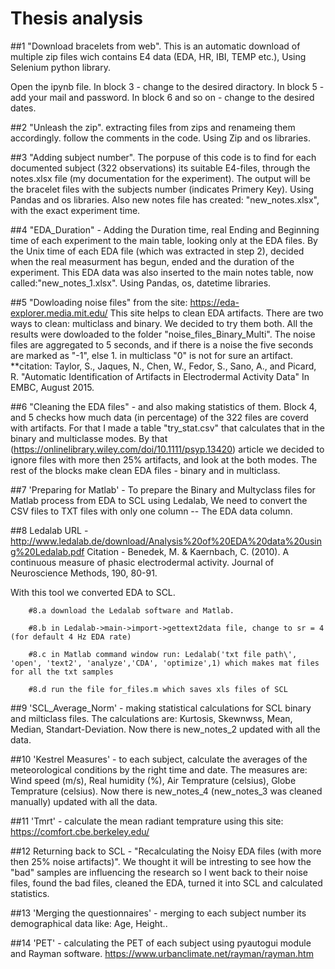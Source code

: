 # Thesis analysis

##1 "Download bracelets from web".
This is an automatic download of multiple zip files wich contains E4 data (EDA, HR, IBI, TEMP etc.), Using Selenium python library.

Open the ipynb file.
In block 3 - change to the desired diractory.
In block 5 - add your mail and password.
In block 6 and so on - change to the desired dates.

##2 "Unleash the zip".
extracting files from zips and renameing them accordingly.
follow the comments in the code.
Using Zip and os libraries.

##3 "Adding subject number".
The porpuse of this code is to find for each documented subject (322 observations) its suitable E4-files, through the notes.xlsx file (my documentation for the experiment).
The output will be the bracelet files with the subjects number (indicates Primery Key). Using Pandas and os libraries. Also new notes file has created: "new_notes.xlsx", with the exact experiment time.

##4 "EDA_Duration" - Adding the Duration time, real Ending and Beginning time of each experiment to the main table, looking only at the EDA files.
By the Unix time of each EDA file (which was extracted in step 2), decided when the real measurment has begun, ended and the duration of the experiment. This EDA data was also inserted to the main notes table, now called:"new_notes_1.xlsx". Using Pandas, os, datetime libraries.

##5 "Dowloading noise files" from the site: https://eda-explorer.media.mit.edu/ 
This site helps to clean EDA artifacts.
There are two ways to clean: multiclass and binary. We decided to try them both. All the results were dowloaded to the folder "noise_files_Binary_Multi".
The noise files are aggregated to 5 seconds, and if there is a noise the five seconds are marked as "-1", else 1. in multiclass "0" is not for sure an artifact.
**citation: Taylor, S., Jaques, N., Chen, W., Fedor, S., Sano, A., and Picard, R. "Automatic Identification of Artifacts in Electrodermal Activity Data" In EMBC, August 2015.

##6 "Cleaning the EDA files" - and also making statistics of them. 
Block 4, and 5 checks how much data (in percentage) of the 322 files are coverd with artifacts. For that I made a table "try_stat.csv" that calculates that in the binary and multiclasse modes. By that (https://onlinelibrary.wiley.com/doi/10.1111/psyp.13420) article we decided to ignore files with more then 25% artifacts, and look at the both modes. The rest of the blocks make clean EDA files - binary and in multiclass.

##7 'Preparing for Matlab' - 
To prepare the Binary and Multyclass files for Matlab process from EDA to SCL using Ledalab, We need to convert the CSV files 
to TXT files with only one column -- The EDA data column. 

##8 Ledalab 
URL - http://www.ledalab.de/download/Analysis%20of%20EDA%20data%20using%20Ledalab.pdf
Citation - Benedek, M. & Kaernbach, C. (2010). A continuous measure of phasic electrodermal activity. Journal of Neuroscience Methods, 190, 80-91.

With this tool we converted EDA to SCL. 

        #8.a download the Ledalab software and Matlab.
        
        #8.b in Ledalab->main->import->gettext2data file, change to sr = 4 (for default 4 Hz EDA rate)
  
        #8.c in Matlab command window run: Ledalab('txt file path\', 'open', 'text2', 'analyze','CDA', 'optimize',1) which makes mat files for all the txt samples
  
        #8.d run the file for_files.m which saves xls files of SCL

##9 'SCL_Average_Norm' - making statistical calculations for SCL binary and milticlass files.
The calculations are: Kurtosis, Skewnwss, Mean, Median, Standart-Deviation. 
Now there is new_notes_2 updated with all the data. 

##10 'Kestrel Measures' - to each subject, calculate the averages of the meteorological conditions by the right time and date.
The measures are: Wind speed (m/s), Real humidity (%), Air Temprature (celsius), Globe Temprature (celsius).
Now there is new_notes_4 (new_notes_3 was cleaned manually) updated with all the data.

##11 'Tmrt' - calculate the mean radiant temprature using this site: https://comfort.cbe.berkeley.edu/

##12 Returning back to SCL - "Recalculating the Noisy EDA files (with more then 25% noise artifacts)". We thought it will be intresting to see how the "bad" samples are influencing the research so I went back to their noise files, found the bad files, cleaned the EDA, turned it into SCL and calculated statistics.

##13 'Merging the questionnaires' - merging to each subject number its demographical data like: Age, Height..

##14 'PET' - calculating the PET of each subject using pyautogui module and Rayman software. https://www.urbanclimate.net/rayman/rayman.htm











